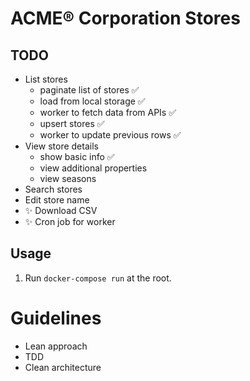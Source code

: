 # ACME® Corporation Stores

## TODO
- List stores
  - paginate list of stores ✅
  - load from local storage ✅
  - worker to fetch data from APIs ✅
  - upsert stores ✅
  - worker to update previous rows ✅
- View store details
  - show basic info ✅
  - view additional properties
  - view seasons
- Search stores
- Edit store name
- ✨ Download CSV
- ✨ Cron job for worker

## Usage
1. Run `docker-compose run` at the root.

# Guidelines
- Lean approach
- TDD
- Clean architecture